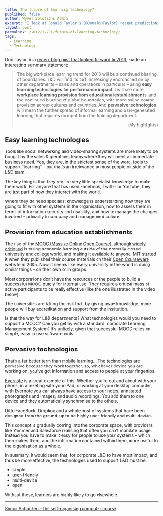 ```yaml
---
title: The future of learning technology?
published: false
author: Wyver Solutions Admin
excerpt: "I look at Donald Taylor's (@DonaldHTaylor) recent predictions for L&amp;D in 2013 and discuss some of the technology implications - focussing on what can provide the most impact and be most effective."
layout: post
permalink: /2012/12/01/future-of-learning-technology/
tags:
  - Learning
  - Technology
---
```

Don Taylor, in a [recent blog post that looked forward to 2013][1], made an interesting summary statement:

> The big workplace learning trend for 2013 will be a continued blurring of boundaries. L&amp;D will find its turf increasingly encroached on by other departments – sales and operations in particular – using **easy learning technologies for performance impact**. I will see more **workplace learning provision from educational establishment**s, and the continued blurring of global boundaries, with more online course provision across cultures and countries. And **pervasive technologies** will mean the further spread of informal learning and user-generated learning that requires no input from the training department.
>
> <p style="text-align: right;">
>   (My highlights)
> </p>

## Easy learning technologies

Tools like social networking and video-sharing systems are more likely to be bought by the sales &amp;operations teams where they will meet an immediate business need. Yes, they are, in the strictest sense of the word, tools to support &#8220;learning&#8221; &#8211; but that&#8217;s an irrelevance to most people outside of the L&amp;D team.

The key thing is that they require very little specialist knowledge to make them work. For anyone that has used Facebook, Twitter or Youtube, they are just part of how they interact with the world.

Where they do need specialist knowledge is understanding how they are going to fit with other systems in the organisation, how to assess them in terms of information security and usability, and how to manage the changes involved &#8211; primarily in company and management culture.

## Provision from education establishments

The rise of the [MOOC (Massive Online Open Course)][2], although [widely critiqued][3] is taking academic learning outside of the normally closed university and college world, and making it available to anyone. MIT started it when they published their course materials on their [Open Courseware][4] website in 2005. Now, it seems like every university in the world is doing similar things &#8211; on their own or in groups.

Most corporations don&#8217;t have the resources or the people to build a successful MOOC purely for internal use. They require a critical mass of active participants to be really effective (like the one illustrated in the video below).

The universities are taking the risk that, by giving away knowledge, more people will buy accreditation and support from the institution.

Is that the way for L&amp;D departments? What technologies would you need to support a MOOC? Can you get by with a standard, corporate Learning Management System? It&#8217;s unlikely, given that successful MOOC relies on simple, easy to use software tools&#8230;

## Pervasive technologies

That&#8217;s a far better term than mobile learning&#8230; The technologies are pervasive because they work together, so, whichever device you are working on, you&#8217;ve got information and access to people at your fingertips.

[Evernote][5] is a great example of this. Whether you&#8217;re out and about with your phone, in a meeting with your iPad, or working at your desktop computer, with Evernote you can always have access to your notes, annotated photographs and images, and audio recordings. You add them to one device and they automatically synchronise to the others.

Ditto FaceBook, Dropbox and a whole host of systems that have been designed from the ground-up to be highly user-friendly and multi-device.

This concept is gradually coming into the corporate space, with providers like Yammer and Salesforce realising that often you can&#8217;t mandate usage. Instead you have to make it easy for people to use your systems &#8211; which then makes them, and the information contained within them, more useful to the organisation as a whole.

In summary, it would seem that, for corporate L&amp;D to have most impact, and thus be more effective, the technologies used to support L&amp;D must be:

  * simple
  * user-friendly
  * multi-device
  * open

Without these, learners are highly likely to go elsewhere.

* * *

[Simon Schocken &#8211; the self-organising computer course][6]

 [1]: http://donaldhtaylor.wordpress.com/2012/11/30/what-will-2013-bring-for-ld/
 [2]: http://en.wikipedia.org/wiki/Massive_open_online_course
 [3]: http://en.wikipedia.org/wiki/Massive_open_online_course#References
 [4]: http://ocw.mit.edu/
 [5]: http://evernote.com/
 [6]: http://www.ted.com/talks/shimon_schocken_the_self_organizing_computer_course.html
